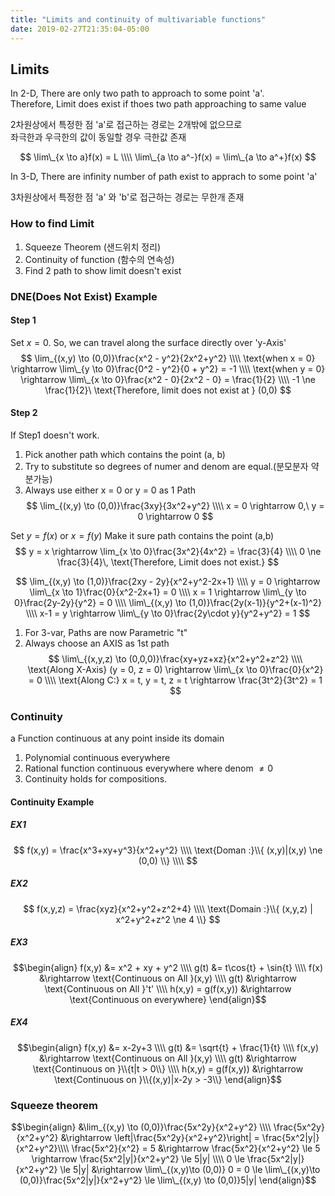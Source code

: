 ```yaml
---
title: "Limits and continuity of multivariable functions"
date: 2019-02-27T21:35:04-05:00
---
```


## Limits
In 2-D, There are only two path to approach to some point 'a'.  
Therefore, Limit does exist if thoes two path approaching to same
value  
  
2차원상에서 특정한 점 'a'로 접근하는 경로는 2개밖에 없으므로  
좌극한과 우극한의 값이 동일할 경우 극한값 존재

$$
\lim\_{x \to a}f(x) = L  \\\\  
\lim\_{a \to a^-}f(x) = \lim\_{a \to a^+}f(x)
$$

In 3-D, There are infinity number of path exist 
to apprach to some point 'a'  
  
3차원상에서 특정한 점 'a' 와 'b'로 접근하는 경로는 무한개 존재

### How to find Limit
1. Squeeze Theorem (샌드위치 정리)
2. Continuity of function (함수의 연속성)
3. Find 2 path to show limit doesn't exist

### DNE(Does Not Exist) Example
#### Step 1
Set $x = 0$. So, we can travel along the surface directly over
'y-Axis'
$$
\lim_{(x,y) \to (0,0)}\frac{x^2 - y^2}{2x^2+y^2} \\\\  
\text{when x = 0} \rightarrow \lim\_{y \to 0}\frac{0^2 - y^2}{0 + y^2} = -1 \\\\  
\text{when y = 0} \rightarrow \lim\_{x \to 0}\frac{x^2 - 0}{2x^2 - 0} = \frac{1}{2} \\\\  
-1 \ne \frac{1}{2}\ \text{Therefore, limit does not exist at } (0,0)
$$
#### Step 2
If Step1 doesn't work.  
1. Pick another path which contains the point (a, b)  
2. Try to substitute so degrees of numer and denom are equal.(분모분자 약분가능)  
3. Always use either x = 0 or y = 0 as 1 Path  
$$
\lim_{(x,y) \to (0,0)}\frac{3xy}{3x^2+y^2} \\\\  
x = 0 \rightarrow 0,\ y = 0 \rightarrow 0
$$

Set $y = f(x)$ or $x = f(y)$ Make it sure path contains the point (a,b)  
$$
y = x \rightarrow \lim_{x \to 0}\frac{3x^2}{4x^2} = \frac{3}{4} \\\\  
0 \ne \frac{3}{4}\, \text{Therefore, Limit does not exist.}
$$

$$
\lim_{(x,y) \to (1,0)}\frac{2xy - 2y}{x^2+y^2-2x+1} \\\\  
y = 0 \rightarrow \lim\_{x \to 1}\frac{0}{x^2-2x+1} = 0 \\\\  
x = 1 \rightarrow \lim\_{y \to 0}\frac{2y-2y}{y^2} = 0 \\\\  
\lim\_{(x,y) \to (1,0)}\frac{2y(x-1)}{y^2+(x-1)^2} \\\\
x-1 = y \rightarrow \lim\_{y \to 0}\frac{2y\cdot y}{y^2+y^2} = 1
$$

1. For 3-var, Paths are now Parametric "t"  
2. Always choose an AXIS as 1st path
$$
\lim\_{(x,y,z) \to (0,0,0)}\frac{xy+yz+xz}{x^2+y^2+z^2} \\\\  
\text{Along X-Axis} (y = 0, z = 0) \rightarrow \lim\_{x \to 0}\frac{0}{x^2} = 0 \\\\  
\text{Along C:} x = t, y = t, z = t \rightarrow \frac{3t^2}{3t^2} = 1
$$

### Continuity
a Function continuous at any point inside its domain  
1. Polynomial continuous everywhere  
2. Rational function continuous everywhere where denom $\ne 0$  
3. Continuity holds for compositions.  

#### Continuity Example
##### EX1
$$
f(x,y) = \frac{x^3+xy+y^3}{x^2+y^2} \\\\  
\text{Doman :}\\{ (x,y)|(x,y) \ne (0,0) \\} \\\\  
$$

##### EX2
$$
f(x,y,z) = \frac{xyz}{x^2+y^2+z^2+4} \\\\  
\text{Domain :}\\{ (x,y,z) | x^2+y^2+z^2 \ne 4 \\}
$$

##### EX3
$$\begin{align}
f(x,y) &= x^2 + xy + y^2 \\\\  
g(t) &= t\cos{t} + \sin{t} \\\\  
f(x) &\rightarrow \text{Continuous on All }(x,y) \\\\  
g(t) &\rightarrow \text{Continuous on All }'t' \\\\  
h(x,y) = g(f(x,y)) &\rightarrow \text{Continuous on everywhere}
\end{align}$$

##### EX4
$$\begin{align}
f(x,y) &= x-2y+3 \\\\  
g(t) &= \sqrt{t} + \frac{1}{t} \\\\  
f(x,y) &\rightarrow \text{Continuous on All }(x,y) \\\\  
g(t) &\rightarrow \text{Continuous on }\\{t|t > 0\\} \\\\  
h(x,y) = g(f(x,y)) &\rightarrow \text{Continuous on }\\{(x,y)|x-2y > -3\\}
\end{align}$$

### Squeeze theorem
$$\begin{align}
&\lim_{(x,y) \to (0,0)}\frac{5x^2y}{x^2+y^2} \\\\  
\frac{5x^2y}{x^2+y^2} &\rightarrow \left|\frac{5x^2y}{x^2+y^2}\right| = \frac{5x^2|y|}{x^2+y^2}\\\\  
\frac{5x^2}{x^2} = 5 &\rightarrow \frac{5x^2}{x^2+y^2} \le 5 \rightarrow \frac{5x^2|y|}{x^2+y^2} \le 5|y| \\\\  
0 \le \frac{5x^2|y|}{x^2+y^2} \le 5|y| &\rightarrow \lim\_{(x,y)\to (0,0)} 0 = 0 \le \lim\_{(x,y)\to (0,0)}\frac{5x^2|y|}{x^2+y^2} \le \lim\_{(x,y) \to (0,0)}5|y|
\end{align}$$